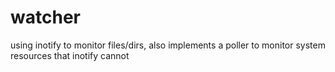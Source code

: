 # watcher
using inotify to monitor files/dirs, also implements a poller to monitor system resources that inotify cannot
